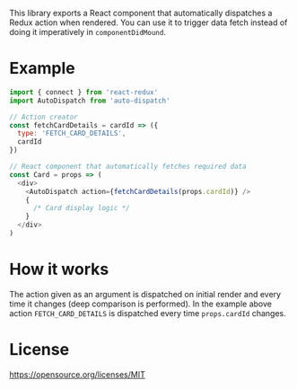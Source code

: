 This library exports a React component that automatically dispatches a Redux action
when rendered. You can use it to trigger data fetch instead of doing it imperatively 
in `componentDidMound`. 

# Example

```js
import { connect } from 'react-redux'
import AutoDispatch from 'auto-dispatch'

// Action creator
const fetchCardDetails = cardId => ({ 
  type: 'FETCH_CARD_DETAILS', 
  cardId 
})

// React component that automatically fetches required data
const Card = props => (
  <div>
    <AutoDispatch action={fetchCardDetails(props.cardId)} />
    {
      /* Card display logic */
    }
  </div>
)
```

# How it works

The action given as an argument is dispatched on initial render and every time 
it changes (deep comparison is performed). In the example above action `FETCH_CARD_DETAILS`
is dispatched every time `props.cardId` changes.

# License
https://opensource.org/licenses/MIT